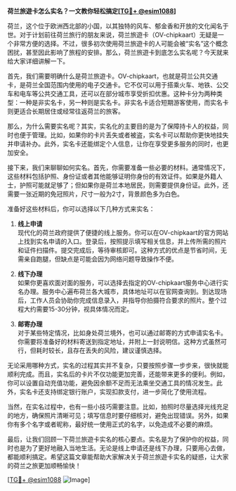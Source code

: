 **荷兰旅遊卡怎么实名？一文教你轻松搞定[[TG💪+ @esim1088](https://t.me/s/esim1088)]**

荷兰，这个位于欧洲西北部的小国，以其独特的风车、郁金香和开放的文化闻名于世。对于计划前往荷兰旅行的朋友来说，荷兰旅遊卡（OV-chipkaart）无疑是一个非常方便的选择。不过，很多初次使用荷兰旅遊卡的人可能会被“实名”这个概念困扰，甚至因此影响了旅程的安排。那么，荷兰旅遊卡到底怎么实名呢？今天就来给大家详细讲解一下。

首先，我们需要明确什么是荷兰旅遊卡。OV-chipkaart，也就是荷兰公共交通卡，是荷兰全国范围内使用的电子交通卡。它不仅可以用于搭乘火车、地铁、公交车和电车等公共交通工具，还可以在部分城市享受折扣优惠。这种卡分为两种类型：一种是非实名卡，另一种则是实名卡。非实名卡适合短期游客使用，而实名卡则更适合长期居住或经常往返荷兰的旅客。

那么，为什么需要实名呢？其实，实名化的主要目的是为了保障持卡人的权益，同时也便于管理。比如，如果你的卡片丢失或者被盗，实名卡可以帮助你更快地挂失并申请补办。此外，实名卡还能绑定个人信息，让你在享受更多服务的同时，也更加安全。

接下来，我们来聊聊如何实名。首先，你需要准备一些必要的材料。通常情况下，这些材料包括护照、身份证或者其他能够证明你身份的有效证件。如果是外籍人士，护照可能就足够了；但如果你是荷兰本地居民，则需要提供身份证。此外，还需要一张近期的免冠照片，尺寸一般为2寸，背景颜色多为白色。

准备好这些材料后，你可以选择以下几种方式来实名：

1. **线上申请**  
   现代化的荷兰政府提供了便捷的线上服务。你可以在OV-chipkaart的官方网站上找到实名申请的入口。登录后，按照提示填写相关信息，并上传所需的照片和证件扫描件。提交完成后，等待审核即可。这种方式的优点是节省时间，无需亲自跑腿，但缺点是可能会因为网络问题导致操作不便。

2. **线下办理**  
   如果你更喜欢面对面的服务，可以选择去指定的OV-chipkaart服务中心进行实名办理。服务中心遍布荷兰各大城市，具体地址可以在官网查询到。到达现场后，工作人员会协助你完成信息录入，并指导你拍摄符合要求的照片。整个过程大约需要15-30分钟，视具体情况而定。

3. **邮寄办理**  
   对于某些特定情况，比如身处荷兰境外，也可以通过邮寄的方式申请实名卡。你需要将准备好的材料寄送到指定地址，并附上一封说明信。这种方式虽然可行，但耗时较长，且存在丢失的风险，建议谨慎选择。

无论采用哪种方式，实名的过程其实并不复杂，只要按照步骤一步步来，很快就能顺利完成。而且，实名后的卡片不仅功能更加完善，还能带来更多的便利。例如，你可以设置自动充值功能，避免因余额不足而无法乘坐交通工具的情况发生。此外，实名卡还支持绑定银行账户，实现扣款支付，进一步简化了使用流程。

当然，在实名过程中，也有一些小技巧需要注意。比如，拍照时尽量选择光线充足的地方，确保照片清晰可见；填写信息时要仔细核对，避免出现错误。另外，如果你有多个名字或者昵称，最好统一使用正式的名字，以免造成不必要的麻烦。

最后，让我们回顾一下荷兰旅遊卡实名的核心要点。实名是为了保护你的权益，同时也是为了更好地融入当地生活。无论是线上申请还是线下办理，只要用心去做，都能顺利搞定。希望这篇文章能帮助大家解决关于荷兰旅遊卡实名的疑惑，让大家的荷兰之旅更加顺畅愉快！

[[TG💪+ @esim1088](https://t.me/s/esim1088) ![Image](https://i.postimg.cc/4NQfJmqS/Snipaste-2025-05-13-00-14-12.png)]